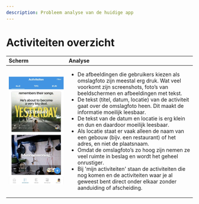 ```yaml
---
description: Probleem analyse van de huidige app
---
```


# Activiteiten overzicht

<table>
  <thead>
    <tr>
      <th style="text-align:left">Scherm</th>
      <th style="text-align:left">Analyse</th>
    </tr>
  </thead>
  <tbody>
    <tr>
      <td style="text-align:left">
        <img src="../../.gitbook/assets/image (9).png" alt/>
      </td>
      <td style="text-align:left">
        <ul>
          <li>De afbeeldingen die gebruikers kiezen als omslagfoto zijn meestal erg
            druk. Wat veel voorkomt zijn screenshots, foto&#x2019;s van beeldschermen
            en afbeeldingen met tekst.</li>
          <li>De tekst (titel, datum, locatie) van de activiteit gaat over de omslagfoto
            heen. Dit maakt de informatie moeilijk leesbaar.</li>
          <li>De tekst van de datum en locatie is erg klein en dun en daardoor moeilijk
            leesbaar.</li>
          <li>Als locatie staat er vaak alleen de naam van een gebouw (bijv. een restaurant)
            of het adres, en niet de plaatsnaam.</li>
          <li>Omdat de omslagfoto&#x2019;s zo hoog zijn nemen ze veel ruimte in beslag
            en wordt het geheel onrustiger.</li>
          <li>Bij &apos;mijn activiteiten&apos; staan de activiteiten die nog komen
            en de activiteiten waar je al geweest bent direct onder elkaar zonder aanduiding
            of afscheiding.</li>
        </ul>
      </td>
    </tr>
  </tbody>
</table>